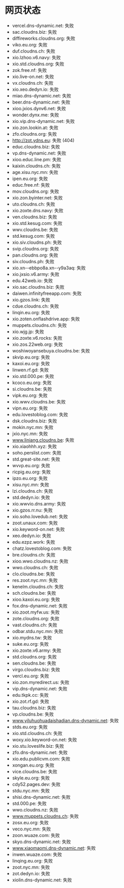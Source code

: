 # 网页状态
- vercel.dns-dynamic.net: 失败
- sac.cloudns.biz: 失败
- diffireworks.cloudns.org: 失败
- viko.eu.org: 失败
- duf.cloudns.ch: 失败
- xio.lzhoo.v6.navy: 失败
- xio.std.cloudns.org: 失败
- zok.free.nf: 失败
- xio.live-on.net: 失败
- vx.cloudns.ch: 失败
- xio.xeo.dedyn.io: 失败
- miao.dns-dynamic.net: 失败
- beer.dns-dynamic.net: 失败
- xioo.jxios.dynv6.net: 失败
- wonder.dynx.me: 失败
- xio.vip.dns-dynamic.net: 失败
- xio.zon.lookin.at: 失败
- zfo.cloudns.org: 失败
- http://zot.ydns.eu: 失败 (404)
- educ.cloudns.biz: 失败
- vp.dns-dynamic.net: 失败
- xioo.educ.line.pm: 失败
- kaixin.cloudns.ch: 失败
- age.xisu.nyc.mn: 失败
- ipen.eu.org: 失败
- educ.free.nf: 失败
- mov.cloudns.org: 失败
- xio.zon.byinter.net: 失败
- uto.cloudns.ch: 失败
- xio.zoxte.dns.navy: 失败
- ven.cloudns.biz: 失败
- xio.std.kesug.com: 失败
- wwv.cloudns.be: 失败
- std.kesug.com: 失败
- xio.siv.cloudns.ph: 失败
- svip.cloudns.org: 失败
- pan.cloudns.org: 失败
- siv.cloudns.ph: 失败
- xio.xn--ebbpo8a.xn--y9a3aq: 失败
- xio.jxsio.v6.army: 失败
- edu.42web.io: 失败
- xio.sac.cloudns.biz: 失败
- daiwen.infinityfreeapp.com: 失败
- xio.gzos.link: 失败
- cdue.cloudns.ch: 失败
- linqin.eu.org: 失败
- xio.zoten.onflashdrive.app: 失败
- muppets.cloudns.ch: 失败
- xio.wjg.jp: 失败
- xio.zoxte.v6.rocks: 失败
- xio.zos.22web.org: 失败
- woshiwoyansebuya.cloudns.be: 失败
- skvip.eu.org: 失败
- kaxoi.eu.org: 失败
- linwen.rf.gd: 失败
- xio.std.000.pe: 失败
- kcoco.eu.org: 失败
- si.cloudns.be: 失败
- vipk.eu.org: 失败
- xio.wwv.cloudns.be: 失败
- vipn.eu.org: 失败
- edu.lovestoblog.com: 失败
- dsk.cloudns.biz: 失败
- mokin.nyc.mn: 失败
- jxio.nyc.mn: 失败
- www.liniang.cloudns.be: 失败
- xio.xiaohhh.xyz: 失败
- soho.perslist.com: 失败
- std.great-site.net: 失败
- wvvp.eu.org: 失败
- ricpig.eu.org: 失败
- ipzo.eu.org: 失败
- xisu.nyc.mn: 失败
- lzi.cloudns.ch: 失败
- std.dedyn.io: 失败
- xio.wwvio.dns.army: 失败
- xio.gzos.rr.nu: 失败
- xio.soho.lovedub.net: 失败
- zoot.unaux.com: 失败
- xio.keyword-on.net: 失败
- xeo.dedyn.io: 失败
- edu.ezpz.work: 失败
- chatz.lovestoblog.com: 失败
- bre.cloudns.ch: 失败
- xioo.wwo.cloudns.nz: 失败
- wwo.cloudns.ch: 失败
- clo.cloudns.be: 失败
- res.zoot.nyc.mn: 失败
- kenelm.cloudns.ch: 失败
- sch.cloudns.be: 失败
- xioo.kaxoi.eu.org: 失败
- fox.dns-dynamic.net: 失败
- xio.zoot.myfw.us: 失败
- zote.cloudns.org: 失败
- vast.cloudns.ch: 失败
- odbar.stdu.nyc.mn: 失败
- xio.mydns.tw: 失败
- suke.eu.org: 失败
- xio.zoxte.v6.army: 失败
- std.cloudns.org: 失败
- sen.cloudns.be: 失败
- virgo.cloudns.biz: 失败
- vercl.eu.org: 失败
- xio.zon.myredirect.us: 失败
- vip.dns-dynamic.net: 失败
- edu.tkpk.cc: 失败
- xio.zot.rf.gd: 失败
- tau.cloudns.biz: 失败
- vp.cloudns.be: 失败
- www.yiluhuohuadaishadian.dns-dynamic.net: 失败
- stds.eu.org: 失败
- xio.std.cloudns.ch: 失败
- woxy.xio.keyword-on.net: 失败
- xio.stu.loveslife.biz: 失败
- zfo.dns-dynamic.net: 失败
- xio.edu.publicvm.com: 失败
- xongan.eu.org: 失败
- vice.cloudns.be: 失败
- skyle.eu.org: 失败
- cdy52.pages.dev: 失败
- stdu.nyc.mn: 失败
- shisi.dns-dynamic.net: 失败
- std.000.pe: 失败
- wwo.cloudns.nz: 失败
- www.muppets.cloudns.ch: 失败
- zosx.eu.org: 失败
- veco.nyc.mn: 失败
- zoon.wuaze.com: 失败
- skyo.dns-dynamic.net: 失败
- www.xiaomaomi.dns-dynamic.net: 失败
- inwen.wuaze.com: 失败
- linqing.eu.org: 失败
- zoot.nyc.mn: 失败
- zot.dedyn.io: 失败
- xiolin.dns-dynamic.net: 失败
